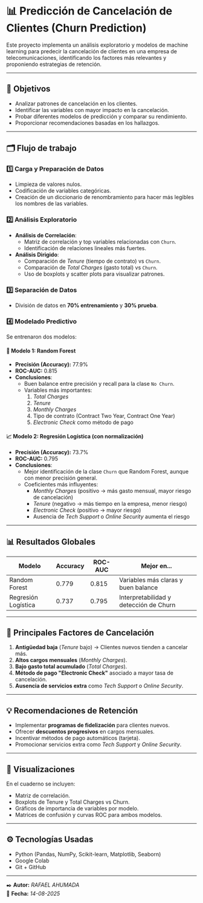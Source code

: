 # 📊 Predicción de Cancelación de Clientes (Churn Prediction)

Este proyecto implementa un análisis exploratorio y modelos de machine learning para predecir la cancelación de clientes en una empresa de telecomunicaciones, identificando los factores más relevantes y proponiendo estrategias de retención.

---

## 📌 Objetivos
- Analizar patrones de cancelación en los clientes.
- Identificar las variables con mayor impacto en la cancelación.
- Probar diferentes modelos de predicción y comparar su rendimiento.
- Proporcionar recomendaciones basadas en los hallazgos.

---

## 🗂 Flujo de trabajo

### 1️⃣ **Carga y Preparación de Datos**
- Limpieza de valores nulos.
- Codificación de variables categóricas.
- Creación de un diccionario de renombramiento para hacer más legibles los nombres de las variables.

### 2️⃣ **Análisis Exploratorio**
- **Análisis de Correlación**:
  - Matriz de correlación y top variables relacionadas con `Churn`.
  - Identificación de relaciones lineales más fuertes.
- **Análisis Dirigido**:
  - Comparación de *Tenure* (tiempo de contrato) vs `Churn`.
  - Comparación de *Total Charges* (gasto total) vs `Churn`.
  - Uso de boxplots y scatter plots para visualizar patrones.

### 3️⃣ **Separación de Datos**
- División de datos en **70% entrenamiento** y **30% prueba**.

### 4️⃣ **Modelado Predictivo**
Se entrenaron dos modelos:

#### 🌲 **Modelo 1: Random Forest**
- **Precisión (Accuracy):** 77.9%
- **ROC-AUC:** 0.815
- **Conclusiones**:
  - Buen balance entre precisión y recall para la clase `No Churn`.
  - Variables más importantes:
    1. *Total Charges*
    2. *Tenure*
    3. *Monthly Charges*
    4. Tipo de contrato (Contract Two Year, Contract One Year)
    5. *Electronic Check* como método de pago

#### 📈 **Modelo 2: Regresión Logística (con normalización)**
- **Precisión (Accuracy):** 73.7%
- **ROC-AUC:** 0.795
- **Conclusiones**:
  - Mejor identificación de la clase `Churn` que Random Forest, aunque con menor precisión general.
  - Coeficientes más influyentes:
    - *Monthly Charges* (positivo → más gasto mensual, mayor riesgo de cancelación)
    - *Tenure* (negativo → más tiempo en la empresa, menor riesgo)
    - *Electronic Check* (positivo → mayor riesgo)
    - Ausencia de *Tech Support* o *Online Security* aumenta el riesgo

---

## 📊 Resultados Globales

| Modelo              | Accuracy | ROC-AUC | Mejor en... |
|---------------------|----------|---------|-------------|
| Random Forest       | 0.779    | 0.815   | Variables más claras y buen balance |
| Regresión Logística | 0.737    | 0.795   | Interpretabilidad y detección de Churn |

---

## 📌 Principales Factores de Cancelación
1. **Antigüedad baja** (*Tenure* bajo) → Clientes nuevos tienden a cancelar más.
2. **Altos cargos mensuales** (*Monthly Charges*).
3. **Bajo gasto total acumulado** (*Total Charges*).
4. **Método de pago "Electronic Check"** asociado a mayor tasa de cancelación.
5. **Ausencia de servicios extra** como *Tech Support* o *Online Security*.

---

## 💡 Recomendaciones de Retención
- Implementar **programas de fidelización** para clientes nuevos.
- Ofrecer **descuentos progresivos** en cargos mensuales.
- Incentivar métodos de pago automáticos (tarjeta).
- Promocionar servicios extra como *Tech Support* y *Online Security*.

---

## 📂 Visualizaciones
En el cuaderno se incluyen:
- Matriz de correlación.
- Boxplots de Tenure y Total Charges vs Churn.
- Gráficos de importancia de variables por modelo.
- Matrices de confusión y curvas ROC para ambos modelos.

---

## ⚙️ Tecnologías Usadas
- Python (Pandas, NumPy, Scikit-learn, Matplotlib, Seaborn)
- Google Colab
- Git + GitHub

---

✒️ **Autor:** *RAFAEL AHUMADA*  
📅 **Fecha:** *14-08-2025*  

